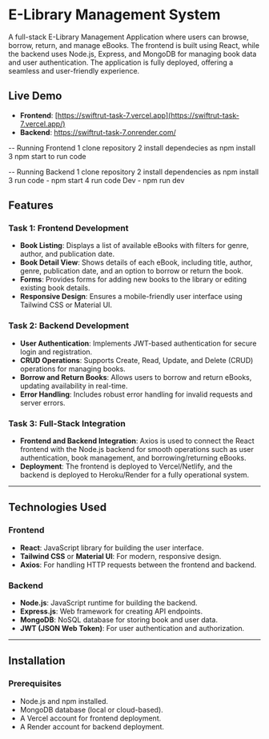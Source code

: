 # E-Library Management System

A full-stack E-Library Management Application where users can browse, borrow, return, and manage eBooks. The frontend is built using React, while the backend uses Node.js, Express, and MongoDB for managing book data and user authentication. The application is fully deployed, offering a seamless and user-friendly experience.

## Live Demo

- **Frontend**: [https://swiftrut-task-7.vercel.app](https://swiftrut-task-7.vercel.app/)
- **Backend**: https://swiftrut-task-7.onrender.com/

-- Running Frontend
1 clone repository
2 install dependecies as npm install
3 npm start to run code

-- Running Backend 
1 clone repository
2 install dependencies as npm install
3 run code - npm start
4 run code Dev - npm run dev

## Features

### Task 1: Frontend Development

- **Book Listing**: Displays a list of available eBooks with filters for genre, author, and publication date.
- **Book Detail View**: Shows details of each eBook, including title, author, genre, publication date, and an option to borrow or return the book.
- **Forms**: Provides forms for adding new books to the library or editing existing book details.
- **Responsive Design**: Ensures a mobile-friendly user interface using Tailwind CSS or Material UI.

### Task 2: Backend Development

- **User Authentication**: Implements JWT-based authentication for secure login and registration.
- **CRUD Operations**: Supports Create, Read, Update, and Delete (CRUD) operations for managing books.
- **Borrow and Return Books**: Allows users to borrow and return eBooks, updating availability in real-time.
- **Error Handling**: Includes robust error handling for invalid requests and server errors.

### Task 3: Full-Stack Integration

- **Frontend and Backend Integration**: Axios is used to connect the React frontend with the Node.js backend for smooth operations such as user authentication, book management, and borrowing/returning eBooks.
- **Deployment**: The frontend is deployed to Vercel/Netlify, and the backend is deployed to Heroku/Render for a fully operational system.

---

## Technologies Used

### Frontend

- **React**: JavaScript library for building the user interface.
- **Tailwind CSS** or **Material UI**: For modern, responsive design.
- **Axios**: For handling HTTP requests between the frontend and backend.

### Backend

- **Node.js**: JavaScript runtime for building the backend.
- **Express.js**: Web framework for creating API endpoints.
- **MongoDB**: NoSQL database for storing book and user data.
- **JWT (JSON Web Token)**: For user authentication and authorization.

---

## Installation

### Prerequisites

- Node.js and npm installed.
- MongoDB database (local or cloud-based).
- A Vercel account for frontend deployment.
- A Render account for backend deployment.
